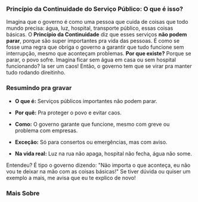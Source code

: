 ### **Princípio da Continuidade do Serviço Público: O que é isso?**

Imagina que o governo é como uma pessoa que cuida de coisas que todo mundo precisa: água, luz, hospital, transporte público, essas coisas básicas. O **Princípio da Continuidade** diz que esses serviços **não podem parar**, porque são super importantes pra vida das pessoas. É como se fosse uma regra que obriga o governo a garantir que tudo funcione sem interrupção, mesmo que aconteçam problemas.
**Por que existe?** Porque se parar, o povo sofre. Imagina ficar sem água em casa ou sem hospital funcionando? Ia ser um caos! Então, o governo tem que se virar pra manter tudo rodando direitinho.

### **Resumindo pra gravar**

- **O que é:** Serviços públicos importantes não podem parar.
  
- **Por quê:** Pra proteger o povo e evitar caos.
  
- **Como:** O governo garante que funcione, mesmo com greve ou problema com empresas.
  
- **Exceção:** Só para consertos ou emergências, mas com aviso.
  
- **Na vida real:** Luz na rua não apaga, hospital não fecha, água não some.
  
Entendeu? É tipo o governo dizendo: "Não importa o que aconteça, eu não vou te deixar na mão com as coisas básicas!" Se tiver dúvida ou quiser um exemplo a mais, me avisa que eu te explico de novo!

### Mais Sobre
